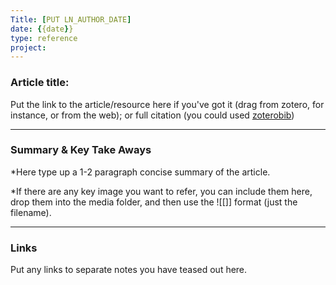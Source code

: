 ```yaml
---
Title: [PUT LN_AUTHOR_DATE]
date: {{date}}
type: reference
project:
---
```


### Article title: 

Put the link to the article/resource here if you've got it (drag from zotero, for instance, or from the web); or full citation (you could used [zoterobib](https://zbib.org))


---

### Summary & Key Take Aways

*Here type up a 1-2 paragraph concise summary of the article. 

*If there are any key image you want to refer, you can include them here, drop them into the media folder, and then use the ![[]] format (just the filename).

--- 

### Links
Put any links to separate notes you have teased out here. 
